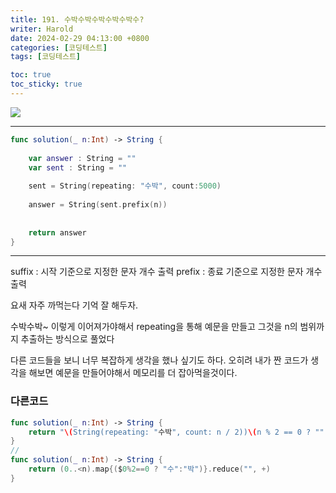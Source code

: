 ```yaml
---
title: 191. 수박수박수박수박수박수?
writer: Harold
date: 2024-02-29 04:13:00 +0800
categories: [코딩테스트]
tags: [코딩테스트]

toc: true
toc_sticky: true
---
```

![](https://velog.velcdn.com/images/haroldfromk/post/9ed1307f-bbe1-47a5-9a0f-7e0ee6d144b8/image.png)

---
```swift
func solution(_ n:Int) -> String {
    
    var answer : String = ""
    var sent : String = ""
    
    sent = String(repeating: "수박", count:5000)
    
    answer = String(sent.prefix(n))
    
    
    return answer
}
```
---
suffix : 시작 기준으로 지정한 문자 개수 출력
prefix : 종료 기준으로 지정한 문자 개수 출력

요새 자주 까먹는다 기억 잘 해두자.

수박수박~ 이렇게 이어져가야해서 repeating을 통해 예문을 만들고
그것을 n의 범위까지 추출하는 방식으로 풀었다

다른 코드들을 보니 너무 복잡하게 생각을 했나 싶기도 하다.
오히려 내가 짠 코드가 생각을 해보면 예문을 만들어야해서 메모리를 더 잡아먹을것이다.

### 다른코드
```swift
func solution(_ n:Int) -> String {
    return "\(String(repeating: "수박", count: n / 2))\(n % 2 == 0 ? "" : "수")"
}
//
func solution(_ n:Int) -> String {
    return (0..<n).map{($0%2==0 ? "수":"박")}.reduce("", +)
}
```
